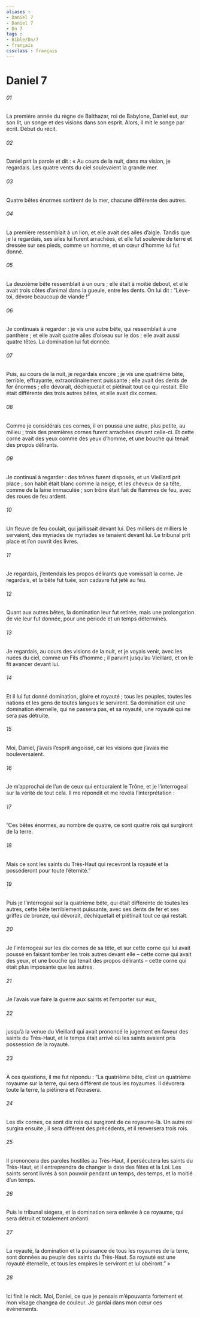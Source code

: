 ```yaml
---
aliases : 
- Daniel 7
- Daniel 7
- Dn 7
tags : 
- Bible/Dn/7
- français
cssclass : français
---
```


# Daniel 7

###### 01
La première année du règne de Balthazar, roi de Babylone, Daniel eut, sur son lit, un songe et des visions dans son esprit. Alors, il mit le songe par écrit.
Début du récit.
###### 02
Daniel prit la parole et dit : « Au cours de la nuit, dans ma vision, je regardais. Les quatre vents du ciel soulevaient la grande mer.
###### 03
Quatre bêtes énormes sortirent de la mer, chacune différente des autres.
###### 04
La première ressemblait à un lion, et elle avait des ailes d’aigle. Tandis que je la regardais, ses ailes lui furent arrachées, et elle fut soulevée de terre et dressée sur ses pieds, comme un homme, et un cœur d’homme lui fut donné.
###### 05
La deuxième bête ressemblait à un ours ; elle était à moitié debout, et elle avait trois côtes d’animal dans la gueule, entre les dents. On lui dit : “Lève-toi, dévore beaucoup de viande !”
###### 06
Je continuais à regarder : je vis une autre bête, qui ressemblait à une panthère ; et elle avait quatre ailes d’oiseau sur le dos ; elle avait aussi quatre têtes. La domination lui fut donnée.
###### 07
Puis, au cours de la nuit, je regardais encore ; je vis une quatrième bête, terrible, effrayante, extraordinairement puissante ; elle avait des dents de fer énormes ; elle dévorait, déchiquetait et piétinait tout ce qui restait. Elle était différente des trois autres bêtes, et elle avait dix cornes.
###### 08
Comme je considérais ces cornes, il en poussa une autre, plus petite, au milieu ; trois des premières cornes furent arrachées devant celle-ci. Et cette corne avait des yeux comme des yeux d’homme, et une bouche qui tenait des propos délirants.
###### 09
Je continuai à regarder : des trônes furent disposés, et un Vieillard prit place ; son habit était blanc comme la neige, et les cheveux de sa tête, comme de la laine immaculée ; son trône était fait de flammes de feu, avec des roues de feu ardent.
###### 10
Un fleuve de feu coulait, qui jaillissait devant lui. Des milliers de milliers le servaient, des myriades de myriades se tenaient devant lui. Le tribunal prit place et l’on ouvrit des livres.
###### 11
Je regardais, j’entendais les propos délirants que vomissait la corne. Je regardais, et la bête fut tuée, son cadavre fut jeté au feu.
###### 12
Quant aux autres bêtes, la domination leur fut retirée, mais une prolongation de vie leur fut donnée, pour une période et un temps déterminés.
###### 13
Je regardais, au cours des visions de la nuit, et je voyais venir, avec les nuées du ciel, comme un Fils d’homme ; il parvint jusqu’au Vieillard, et on le fit avancer devant lui.
###### 14
Et il lui fut donné domination, gloire et royauté ; tous les peuples, toutes les nations et les gens de toutes langues le servirent. Sa domination est une domination éternelle, qui ne passera pas, et sa royauté, une royauté qui ne sera pas détruite.
###### 15
Moi, Daniel, j’avais l’esprit angoissé, car les visions que j’avais me bouleversaient.
###### 16
Je m’approchai de l’un de ceux qui entouraient le Trône, et je l’interrogeai sur la vérité de tout cela. Il me répondit et me révéla l’interprétation :
###### 17
”Ces bêtes énormes, au nombre de quatre, ce sont quatre rois qui surgiront de la terre.
###### 18
Mais ce sont les saints du Très-Haut qui recevront la royauté et la posséderont pour toute l’éternité.”
###### 19
Puis je l’interrogeai sur la quatrième bête, qui était différente de toutes les autres, cette bête terriblement puissante, avec ses dents de fer et ses griffes de bronze, qui dévorait, déchiquetait et piétinait tout ce qui restait.
###### 20
Je l’interrogeai sur les dix cornes de sa tête, et sur cette corne qui lui avait poussé en faisant tomber les trois autres devant elle – cette corne qui avait des yeux, et une bouche qui tenait des propos délirants – cette corne qui était plus imposante que les autres.
###### 21
Je l’avais vue faire la guerre aux saints et l’emporter sur eux,
###### 22
jusqu’à la venue du Vieillard qui avait prononcé le jugement en faveur des saints du Très-Haut, et le temps était arrivé où les saints avaient pris possession de la royauté.
###### 23
À ces questions, il me fut répondu : “La quatrième bête, c’est un quatrième royaume sur la terre, qui sera différent de tous les royaumes. Il dévorera toute la terre, la piétinera et l’écrasera.
###### 24
Les dix cornes, ce sont dix rois qui surgiront de ce royaume-là. Un autre roi surgira ensuite ; il sera différent des précédents, et il renversera trois rois.
###### 25
Il prononcera des paroles hostiles au Très-Haut, il persécutera les saints du Très-Haut, et il entreprendra de changer la date des fêtes et la Loi. Les saints seront livrés à son pouvoir pendant un temps, des temps, et la moitié d’un temps.
###### 26
Puis le tribunal siégera, et la domination sera enlevée à ce royaume, qui sera détruit et totalement anéanti.
###### 27
La royauté, la domination et la puissance de tous les royaumes de la terre, sont données au peuple des saints du Très-Haut. Sa royauté est une royauté éternelle, et tous les empires le serviront et lui obéiront.” »
###### 28
Ici finit le récit.
Moi, Daniel, ce que je pensais m’épouvanta fortement et mon visage changea de couleur. Je gardai dans mon cœur ces événements.
